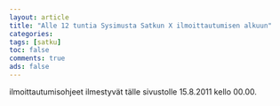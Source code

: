 ```yaml
--- 
layout: article 
title: "Alle 12 tuntia Sysimusta Satkun X ilmoittautumisen alkuun" 
categories: 
tags: [satku]
toc: false 
comments: true 
ads: false 
--- 
```


ilmoittautumisohjeet ilmestyvät tälle sivustolle 15.8.2011 kello 00.00. 

